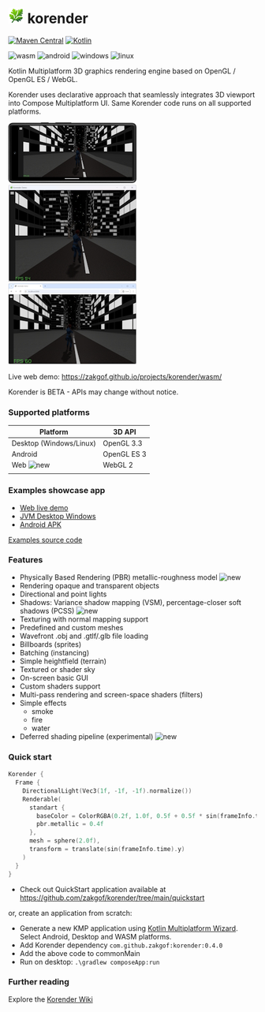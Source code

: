 # ![Korender](doc/korender32.png) korender
[![Maven Central](https://maven-badges.herokuapp.com/maven-central/com.github.zakgof/korender/badge.svg)](https://maven-badges.herokuapp.com/maven-central/com.github.zakgof/korender)
[![Kotlin](https://img.shields.io/badge/kotlin-2.1.0-278ec7.svg?logo=kotlin)](http://kotlinlang.org)

![wasm](https://img.shields.io/badge/wasm-624FE8)
![android](https://img.shields.io/badge/android-136F63)
![windows](https://img.shields.io/badge/windows-3F88C5)
![linux](https://img.shields.io/badge/linux-FFBA08)

Kotlin Multiplatform 3D graphics rendering engine based on OpenGL / OpenGL ES / WebGL.

Korender uses declarative approach that seamlessly integrates 3D viewport into Compose Multiplatform UI. 
Same Korender code runs on all supported platforms.

![Korender](doc/mobile.jpg)![Korender](doc/desktop.jpg)![Korender](doc/web.jpg)

Live web demo: https://zakgof.github.io/projects/korender/wasm/

Korender is BETA - APIs may change without notice.

### Supported platforms
| Platform                                            | 3D API      |
|-----------------------------------------------------|-------------|
| Desktop (Windows/Linux)                             | OpenGL 3.3  |
| Android                                             | OpenGL ES 3 |
| Web ![new](https://img.shields.io/badge/new-FF4040) | WebGL 2     |
|                                                     |             |

### Examples showcase app

- [Web live demo](https://zakgof.github.io/projects/korender/wasm/)
- [JVM Desktop Windows](https://github.com/zakgof/korender/releases/download/0.4.0/korender-demo-0.4.0.zip)
- [Android APK](https://github.com/zakgof/korender/releases/download/0.4.0/korender-demo-0.4.0.apk)

[Examples source code](https://github.com/zakgof/korender/tree/main/korender-framework/examples/src/commonMain/kotlin)

### Features
- Physically Based Rendering (PBR) metallic-roughness model ![new](https://img.shields.io/badge/new-FF4040)
- Rendering opaque and transparent objects
- Directional and point lights
- Shadows: Variance shadow mapping (VSM), percentage-closer soft shadows (PCSS) ![new](https://img.shields.io/badge/new-FF4040)
- Texturing with normal mapping support
- Predefined and custom meshes
- Wavefront .obj and .gtlf/.glb file loading 
- Billboards (sprites)
- Batching (instancing)
- Simple heightfield (terrain)
- Textured or shader sky
- On-screen basic GUI
- Custom shaders support
- Multi-pass rendering and screen-space shaders (filters)
- Simple effects
  - smoke
  - fire
  - water
- Deferred shading pipeline (experimental) ![new](https://img.shields.io/badge/new-FF4040)

### Quick start

```kotlin
Korender {
  Frame {
    DirectionalLight(Vec3(1f, -1f, -1f).normalize())
    Renderable(
      standart {
        baseColor = ColorRGBA(0.2f, 1.0f, 0.5f + 0.5f * sin(frameInfo.time), 1.0f)
        pbr.metallic = 0.4f
      },
      mesh = sphere(2.0f),
      transform = translate(sin(frameInfo.time).y)
    )
  }
}
````

- Check out QuickStart application available at https://github.com/zakgof/korender/tree/main/quickstart

or, create an application from scratch:

- Generate a new KMP application using [Kotlin Multiplatform Wizard](https://kmp.jetbrains.com/). Select Android, Desktop and WASM platforms.
- Add Korender dependency `com.github.zakgof:korender:0.4.0`
- Add the above code to commonMain
- Run on desktop: `.\gradlew composeApp:run`


### Further reading
Explore the [Korender Wiki](https://github.com/zakgof/korender/wiki)